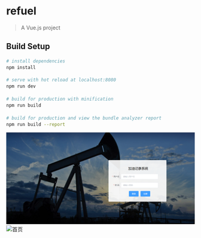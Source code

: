 # refuel

> A Vue.js project

## Build Setup

``` bash
# install dependencies
npm install

# serve with hot reload at localhost:8080
npm run dev

# build for production with minification
npm run build

# build for production and view the bundle analyzer report
npm run build --report
```

![登录](https://github.com/mahuaide/refuelPage/raw/master/screenshots/login.png)
![首页](https://github.com/mahuaide/refuelPage/raw/master/screenshots/home413.png)
